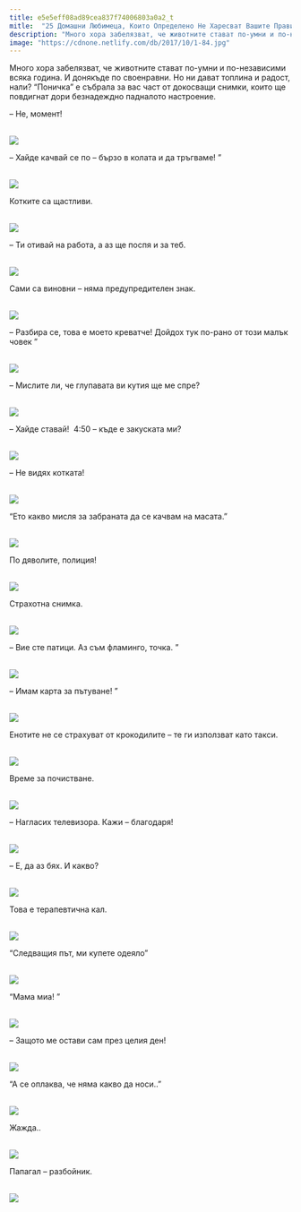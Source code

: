 ```yaml
---
title: e5e5eff08ad89cea837f74006803a0a2_t
mitle:  "25 Домашни Любимеца, Които Определено Не Харесват Вашите Правила!"
description: "Много хора забелязват, че животните стават по-умни и по-независими всяка година. И донякъде по своенравни. Но ни дават топлина и радост, нали? &qout;Поничка&qout; е събрала за в�"
image: "https://cdnone.netlify.com/db/2017/10/1-84.jpg"
---
```


 <p>Много хора забелязват, че животните стават по-умни и по-независими всяка година. И донякъде по своенравни. Но ни дават топлина и радост, нали? “Поничка” е събрала за вас част от докосващи снимки, които ще повдигнат дори безнадеждно падналото настроение.</p>      <p>– Не, момент!</p> <p> <br/><img src="https://cdnone.netlify.com/db/2017/10/1-84.jpg"/><br/></p> <p>– Хайде качвай се по – бързо в колата и да тръгваме! ”</p>      <p> <br/><img src="https://cdnone.netlify.com/db/2017/10/2-82.jpg"/><br/></p> <p>Котките са щастливи.</p> <p> <br/><img src="https://cdnone.netlify.com/db/2017/10/3-82.jpg"/><br/></p> <p>– Ти отивай на работа, а аз ще поспя и за теб.</p>      <p> <br/><img src="https://cdnone.netlify.com/db/2017/10/4-85.jpg"/><br/></p> <p>Сами са виновни – няма предупредителен знак.</p> <p> <br/><img src="https://cdnone.netlify.com/db/2017/10/5-76.jpg"/><br/></p> <p>– Разбира се, това е моето креватче! Дойдох тук по-рано от този малък човек ”</p> <p> <br/><img src="https://cdnone.netlify.com/db/2017/10/6-77.jpg"/><br/></p> <p>– Мислите ли, че глупавата ви кутия ще ме спре?</p>      <p> <br/><img src="https://cdnone.netlify.com/db/2017/10/7-75.jpg"/><br/></p> <p>– Хайде ставай!  4:50 – къде е закуската ми?</p> <p> <br/><img src="https://cdnone.netlify.com/db/2017/10/8-77.jpg"/><br/></p> <p>– Не видях котката!</p>      <p> <br/><img src="https://cdnone.netlify.com/db/2017/10/9-73.jpg"/><br/></p> <p>“Ето какво мисля за забраната да се качвам на масата.”</p> <p> <br/><img src="https://cdnone.netlify.com/db/2017/10/10-75.jpg"/><br/></p> <p>По дяволите, полиция!</p> <p> <br/><img src="https://cdnone.netlify.com/db/2017/10/11-68.jpg"/><br/></p> <p>Страхотна снимка.</p> <p> <br/><img src="https://cdnone.netlify.com/db/2017/10/12-68.jpg"/><br/></p> <p>– Вие сте патици. Аз съм фламинго, точка. ”</p> <p> <br/><img src="https://cdnone.netlify.com/db/2017/10/13-64.jpg"/><br/></p> <p>– Имам карта за пътуване! ”</p> <p> <br/><img src="https://cdnone.netlify.com/db/2017/10/14-73.jpg"/><br/></p> <p>Енотите не се страхуват от крокодилите – те ги използват като такси.</p> <p> <br/><img src="https://cdnone.netlify.com/db/2017/10/15-62.jpg"/><br/></p> <p>Време за почистване.</p> <p> <br/><img src="https://cdnone.netlify.com/db/2017/10/16-1.gif"/></p> <p>– Нагласих телевизора. Кажи – благодаря!</p> <p> <br/><img src="https://cdnone.netlify.com/db/2017/10/17-53.jpg"/><br/></p> <p>– Е, да аз бях. И какво?</p> <p> <br/><img src="https://cdnone.netlify.com/db/2017/10/18-44.jpg"/><br/></p> <p>Това е терапевтична кал.</p> <p> <br/><img src="https://cdnone.netlify.com/db/2017/10/19-42.jpg"/><br/></p> <p>“Следващия път, ми купете одеяло”</p> <p> <br/><img src="https://cdnone.netlify.com/db/2017/10/20-37.jpg"/><br/></p> <p>“Мама миа! ”</p> <p> <br/><img src="https://cdnone.netlify.com/db/2017/10/21-36.jpg"/><br/></p> <p>– Защото ме остави сам през целия ден!</p> <p> <br/><img src="https://cdnone.netlify.com/db/2017/10/22-33.jpg"/><br/></p> <p>“А се оплаква, че няма какво да носи..”</p> <p> <br/><img src="https://cdnone.netlify.com/db/2017/10/23-25.jpg"/><br/></p> <p>Жажда..</p> <p> <br/><img src="https://cdnone.netlify.com/db/2017/10/24-23.jpg"/><br/></p> <p>Папагал – разбойник.</p> <p> <br/><img src="https://cdnone.netlify.com/db/2017/10/25-20.jpg"/><br/></p>       